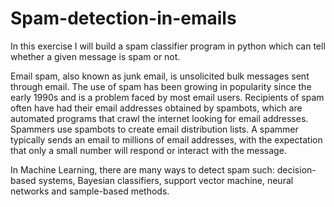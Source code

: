 # Spam-detection-in-emails
In this exercise I will build a spam classifier program in python which can tell whether a given message is spam or not.

Email spam, also known as junk email, is unsolicited bulk messages sent through email. The use of spam has been growing in popularity since the early 1990s and is a problem faced by most email users. Recipients of spam often have had their email addresses obtained by spambots, which are automated programs that crawl the internet looking for email addresses. Spammers use spambots to create email distribution lists. A spammer typically sends an email to millions of email addresses, with the expectation that only a small number will respond or interact with the message.

In Machine Learning, there are many ways to detect spam such: decision-based systems, Bayesian classifiers, support vector machine, neural networks and sample-based methods.
